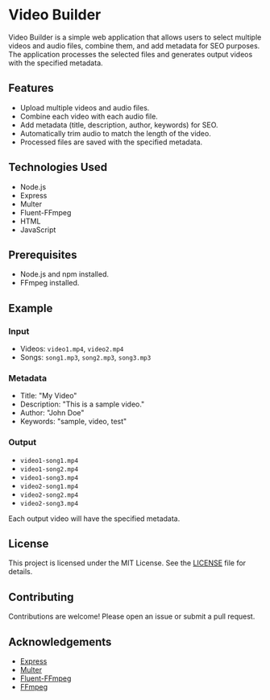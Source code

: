 # Video Builder
Video Builder is a simple web application that allows users to select multiple videos and audio files, combine them, and add metadata for SEO purposes. The application processes the selected files and generates output videos with the specified metadata.

## Features

- Upload multiple videos and audio files.
- Combine each video with each audio file.
- Add metadata (title, description, author, keywords) for SEO.
- Automatically trim audio to match the length of the video.
- Processed files are saved with the specified metadata.

## Technologies Used

- Node.js
- Express
- Multer
- Fluent-FFmpeg
- HTML
- JavaScript

## Prerequisites

- Node.js and npm installed.
- FFmpeg installed.


## Example

### Input

- Videos: `video1.mp4`, `video2.mp4`
- Songs: `song1.mp3`, `song2.mp3`, `song3.mp3`

### Metadata

- Title: "My Video"
- Description: "This is a sample video."
- Author: "John Doe"
- Keywords: "sample, video, test"

### Output

- `video1-song1.mp4`
- `video1-song2.mp4`
- `video1-song3.mp4`
- `video2-song1.mp4`
- `video2-song2.mp4`
- `video2-song3.mp4`

Each output video will have the specified metadata.

## License

This project is licensed under the MIT License. See the [LICENSE](LICENSE) file for details.

## Contributing

Contributions are welcome! Please open an issue or submit a pull request.

## Acknowledgements

- [Express](https://expressjs.com/)
- [Multer](https://github.com/expressjs/multer)
- [Fluent-FFmpeg](https://github.com/fluent-ffmpeg/node-fluent-ffmpeg)
- [FFmpeg](https://ffmpeg.org/)
